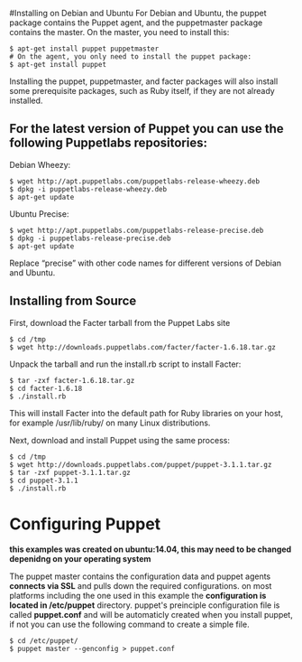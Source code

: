 #Installing on Debian and Ubuntu
For Debian and Ubuntu, the puppet package contains the Puppet agent, and the puppetmaster package contains the
master. On the master, you need to install this:
	
	$ apt-get install puppet puppetmaster
	# On the agent, you only need to install the puppet package:
	$ apt-get install puppet

Installing the puppet, puppetmaster, and facter packages will also install some prerequisite packages, such
as Ruby itself, if they are not already installed.

<h2> For the latest version of Puppet you can use the following Puppetlabs repositories:</h2>
Debian Wheezy:

	$ wget http://apt.puppetlabs.com/puppetlabs-release-wheezy.deb
	$ dpkg -i puppetlabs-release-wheezy.deb
	$ apt-get update

Ubuntu Precise:

	$ wget http://apt.puppetlabs.com/puppetlabs-release-precise.deb
	$ dpkg -i puppetlabs-release-precise.deb
	$ apt-get update
Replace “precise” with other code names for different versions of Debian and Ubuntu.

<h2> Installing from Source </h2>

First, download the Facter tarball from the Puppet Labs site

	$ cd /tmp
	$ wget http://downloads.puppetlabs.com/facter/facter-1.6.18.tar.gz
 Unpack the tarball and run the install.rb script to install Facter:

	$ tar -zxf facter-1.6.18.tar.gz
	$ cd facter-1.6.18
	$ ./install.rb
This will install Facter into the default path for Ruby libraries on your host, for example /usr/lib/ruby/ on many
Linux distributions.

Next, download and install Puppet using the same process:

	$ cd /tmp
	$ wget http://downloads.puppetlabs.com/puppet/puppet-3.1.1.tar.gz
	$ tar -zxf puppet-3.1.1.tar.gz
	$ cd puppet-3.1.1
	$ ./install.rb

# Configuring Puppet
<b> this examples was created on ubuntu:14.04, this may need to be changed depenidng on your operating system </b>

The puppet master contains the configuration data and puppet agents <b>connects via SSL</b> and pulls down the required configurations.
on most platforms including the one used in this example the <b>configuration is located in /etc/puppet</b> directory. puppet's preinciple configuration file is called <b>puppet.conf</b> and will be automaticly created when you install puppet, if not you can use the following command to create a simple file.

	$ cd /etc/puppet/
	$ puppet master --genconfig > puppet.conf


